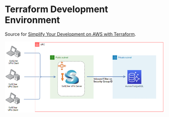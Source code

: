 # Terraform Development Environment

Source for <a href="https://cevo.com.au/post/simplify-your-development-on-aws-with-terraform/" target="_blank">Simplify Your Development on AWS with Terraform</a>.

![architecture](./images/architecture.png)
